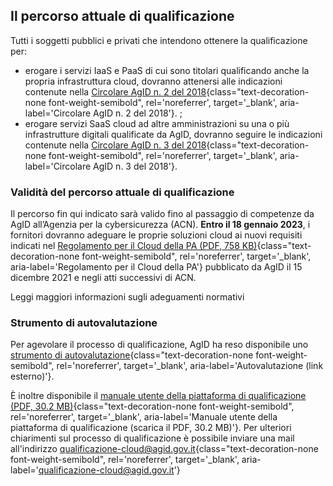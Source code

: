 ## Il percorso attuale di qualificazione
Tutti i soggetti pubblici e privati che intendono ottenere la qualificazione per:
- erogare i servizi IaaS e PaaS di cui sono titolari qualificando anche la propria infrastruttura cloud, dovranno attenersi alle indicazioni contenute nella [Circolare AgID n. 2 del 2018](https://cloud-italia.readthedocs.io/projects/cloud-italia-circolari/it/latest/){class="text-decoration-none font-weight-semibold", rel='noreferrer', target='_blank', aria-label='Circolare AgID n. 2 del 2018'}.
; 
- erogare servizi SaaS cloud ad altre amministrazioni su una o più infrastrutture digitali qualificate da AgID, dovranno seguire le indicazioni contenute nella [Circolare AgID n. 3 del 2018](https://cloud-italia.readthedocs.io/projects/cloud-italia-circolari/it/latest/){class="text-decoration-none font-weight-semibold", rel='noreferrer', target='_blank', aria-label='Circolare AgID n. 3 del 2018'}.

### Validità del percorso attuale di qualificazione
Il percorso fin qui indicato sarà valido fino al passaggio di competenze da AgID all’Agenzia per la cybersicurezza (ACN). **Entro il 18 gennaio 2023**, i fornitori dovranno adeguare le proprie soluzioni cloud ai nuovi requisiti indicati nel [Regolamento per il Cloud della PA (PDF, 758 KB)](https://trasparenza.agid.gov.it/moduli/downloadFile.php?file=oggetto_allegati/213481843140O__O628+DT+DG+628+-+15+dic+2021+-+Regolamento+servizi+cloud.pdf){class="text-decoration-none font-weight-semibold", rel='noreferrer', target='_blank', aria-label='Regolamento per il Cloud della PA'} pubblicato da AgID il 15 dicembre 2021 e negli atti successivi di ACN.

Leggi maggiori informazioni sugli adeguamenti normativi

### Strumento di autovalutazione
Per agevolare il processo di qualificazione, AgID ha reso disponibile uno [strumento di autovalutazione](https://autovalutazione.cloud.italia.it/){class="text-decoration-none font-weight-semibold", rel='noreferrer', target='_blank', aria-label='Autovalutazione (link esterno)'}.

È inoltre disponibile il 
[manuale utente della piattaforma di qualificazione (PDF, 30.2 MB)](https://catalogocloud.agid.gov.it/serve/doc/GuidaPortaleFornitori_v1.3.0_20201001.pdf){class="text-decoration-none font-weight-semibold", rel='noreferrer', target='_blank', aria-label='Manuale utente della piattaforma di qualificazione (scarica il PDF, 30.2 MB)'}.
Per ulteriori chiarimenti sul processo di qualificazione è possibile inviare una mail all'indirizzo
[qualificazione-cloud@agid.gov.it](mailto:qualificazione-cloud@agid.gov.it){class="text-decoration-none font-weight-semibold", rel='noreferrer', target='_blank', aria-label='qualificazione-cloud@agid.gov.it'}
